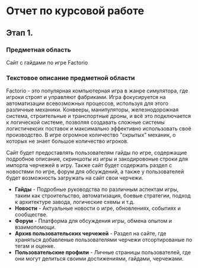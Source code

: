 # Отчет по курсовой работе
## Этап 1.
### Предметная область
Сайт с гайдами по игре Factorio
### Текстовое описание предметной области
Factorio - это популярная компьютерная игра в жанре симулятора, где игроки строят и управляют фабриками. Игра фокусируется на автоматизации всевозможных процессов, используя для этого различные механики. Конвееры, манипуляторы, железнодорожная система, строительные и транспортные дроны, и всё это подключается к логической системе, позволяя создавать сложные системы логистичексих поставок и максимально эффективно использовать своё производство. В игре огромное количество "скрытых" механик, о которых не знает большое количество игроков. 

Сайт будет предоставлять пользователям гайды по игре, содержащие подробное описание, скриншоты из игры и закодировоные строки для импорта черчежей в игру. Также сайт будет содержать раздел с новостями по игре, форум для обсуждений, а также у пользователей будет возможность загружать на сайт свои черчежи.

- **Гайды** - Подробные руководства по различным аспектам игры, таким как строительство, автоматизация, боевые стратегии, подход к архитектуре завода, логические схемы и т.д.
- **Новости** - Актуальные новости о игре, обновлениях, событиях и сообществе.
- **Форум** - Платформа для обсуждения игры, обмена опытом и взаимопомощи.
- **Архив пользовательских черчежей** - Раздел на сайте, где храняться добавленые пользователями черчежи отсортированые по тегам и оценке.
- **Пользовательские профили** - Личные страницы пользователей, где они могут делиться своими достижениями, гайдами, черчежами. 
 

